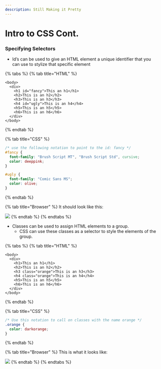 ```yaml
---
description: Still Making it Pretty
---
```


# Intro to CSS Cont.

### Specifying Selectors

* Id’s can be used to give an HTML element a unique identifier that you can use to stylize that specific element

{% tabs %}
{% tab title="HTML" %}
```markup
<body>
  <div>
    <h1 id="fancy">This an h1</h1>
    <h2>This is an h2</h2>
    <h3>This is an h3</h3>
    <h4 id="ugly">This is an h4</h4>
    <h5>This is an h5</h5>
    <h6>This is an h6</h6>
  </div>
</body>
```
{% endtab %}

{% tab title="CSS" %}
```css
/* use the following notation to point to the id: fancy */
#fancy {
  font-family: "Brush Script MT", "Brush Script Std", cursive;
  color: deeppink;
}

#ugly {
  font-family: "Comic Sans MS";
  color: olive; 
}
```
{% endtab %}

{% tab title="Browser" %}
It should look like this:

![](../../../.gitbook/assets/image%20%2881%29.png)
{% endtab %}
{% endtabs %}

* Classes can be used to assign HTML elements to a group. 
  * CSS can use these classes as a selector to style the elements of the group.

{% tabs %}
{% tab title="HTML" %}
```markup
<body>
  <div>
    <h1>This an h1</h1>
    <h2>This is an h2</h2>
    <h3 class="orange">This is an h3</h3>
    <h4 class="orange">This is an h4</h4>
    <h5>This is an h5</h5>
    <h6>This is an h6</h6>
  </div>
</body>
```
{% endtab %}

{% tab title="CSS" %}
```css
/* Use this notation to call on classes with the name orange */
.orange {
  color: darkorange;
}
```
{% endtab %}

{% tab title="Browser" %}
This is what it looks like:

![](../../../.gitbook/assets/image%20%2832%29.png)
{% endtab %}
{% endtabs %}




